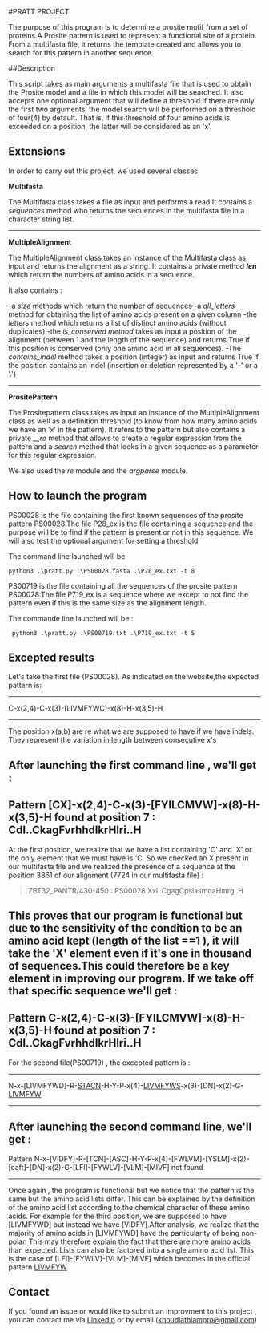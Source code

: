 
#PRATT PROJECT 


The purpose of this program is to determine a prosite motif from a set of proteins.A Prosite pattern is used to represent a functional site of a protein.
From a multifasta file, it returns the template created and allows you to search for this pattern in another sequence.



##Description

This script takes as main arguments a multifasta file that is used to obtain the Prosite model and a file in which this model will be searched.
It also accepts one optional argument that will define a threshold.If there are only the first two arguments, the model search will be performed
on a threshold of four(4) by default. That is, if this threshold of four amino acids is exceeded on a position, the latter will be considered as an 'x'.


## Extensions


In order to carry out this project, we used several classes


**Multifasta**

The Multifasta class takes a file as input and performs a read.It contains a
*sequences* method who returns the sequences in the multifasta file in a character string list.

---------------------

**MultipleAlignment**

The MultipleAlignment class takes an instance of the Multifasta class as input and returns the 
alignment as a string. 
It contains a private method *__len__* which return the numbers of amino acids in a sequence.

It also contains :

-a *size* methods which return the number of sequences
-a *all_letters* method for obtaining the list of amino acids present on a given column
-the *letters* method which returns a list of distinct amino acids (without duplicates)
-the *is_conserved method* takes as input a position of the alignment (between 1 and the length of the sequence) 
and returns True if this position is conserved (only one amino acid in all sequences). 
-The *contains_indel* method takes a position (integer)  as input and returns True if the position contains an indel
(insertion or deletion represented by a '-' or a '.')

--------------------

**PrositePattern**

The Prositepattern class takes as input an instance of the MultipleAlignment class as well as a definition threshold 
(to know from how many amino acids we have an 'x' in the pattern). It refers to the pattern but also contains a private *__re* 
method that allows  to create a regular expression from the pattern and a *search* method that looks in a given sequence as 
a parameter for this regular expression.


We also used the *re* module and the *argparse* module. 




## How to launch the program


PS00028 is the file containing the first known sequences of the prosite pattern PS00028.The file P28_ex is 
the file containing a sequence and the purpose will be to find if the pattern is present or not in this sequence.
We will also test the optional argument for setting a threshold 

The command line launched will be

```
python3 .\pratt.py .\PS00028.fasta .\P28_ex.txt -t 8

```


PS00719 is the file containing all the sequences of the prosite pattern PS00028.The file P719_ex is a sequence 
where we except to not find the pattern even if this is the same size as the alignment length.

The commande line launched will be : 

```
 python3 .\pratt.py .\PS00719.txt .\P719_ex.txt -t 5 

```


## Excepted results


Let's take the first file (PS00028). As indicated on the website,the expected pattern is:

---------------------------------------------

C-x(2,4)-C-x(3)-[LIVMFYWC]-x(8)-H-x(3,5)-H

---------------------------------------------

The position x(a,b) are re what we are supposed to have if we have indels.
They represent the variation in length between consecutive x's


After launching the first command line , we'll get :
---------------------------------------------------------------------------------------------------
Pattern [CX]-x(2,4)-C-x(3)-[FYILCMVW]-x(8)-H-x(3,5)-H found at position 7 : Cdl..CkagFvrhhdlkrHlri..H
------------------------------------------------------------------------------------------------------

At the first position, we realize that we have a list containing 'C' and 'X' or the only element that we must have is 'C. 
So we checked an X present in our multifasta file and we realized the presence of a sequence at the position 3861 of our alignment
(7724 in our multifasta file) :

>ZBT32_PANTR/430-450 : PS00028
Xxl..CgagCpslasmqaHmrg..H

This proves that our program is functional but due to the sensitivity of the condition to be an amino acid kept (length of the list ==1 ),
it will take the 'X' element even if it's one in thousand of sequences.This could therefore be a key element in improving our program.
If we take off that specific sequence we'll get : 
----------------------------------------------------------------------------------------------------
Pattern C-x(2,4)-C-x(3)-[FYILCMVW]-x(8)-H-x(3,5)-H found at position 7 : Cdl..CkagFvrhhdlkrHlri..H
----------------------------------------------------------------------------------------------------

For the second file(PS00719) , the excepted pattern is :

-----------------------------------------------------------------------------------

N-x-[LIVMFYWD]-R-[STACN](2)-H-Y-P-x(4)-[LIVMFYWS](2)-x(3)-[DN]-x(2)-G-[LIVMFYW](4)

-----------------------------------------------------------------------------------

After launching the second command line, we'll get :
-------------------------------------------------------------------------------------------------------------------------

Pattern N-x-[VIDFY]-R-[TCN]-[ASC]-H-Y-P-x(4)-[FWLVM]-[YSLM]-x(2)-[caft]-[DN]-x(2)-G-[LFI]-[FYWLV]-[VLM]-[MIVF] not found

-------------------------------------------------------------------------------------------------------------------------
Once again , the program is functional but we notice that the pattern is the same but the amino acid lists differ. This can be explained by
the definition of the amino acid list according to the chemical character of these amino acids. For example for the third position, we are supposed 
to have [LIVMFYWD] but instead we have [VIDFY].After analysis, we realize that the majority of amino acids in [LIVMFYWD] have the particularity of
being non-polar. This may therefore explain the fact that there are more amino acids than expected. Lists can also be factored into a single
amino acid list. This is the case of [LFI]-[FYWLV]-[VLM]-[MIVF] which becomes in the official pattern [LIVMFYW](4)

## Contact

If you found an issue or would like to submit an improvment to this project , you can contact me via [LinkedIn](https://www.linkedin.com/in/ndeye-khoudia-thiam/) or by email (khoudiathiampro@gmail.com)

